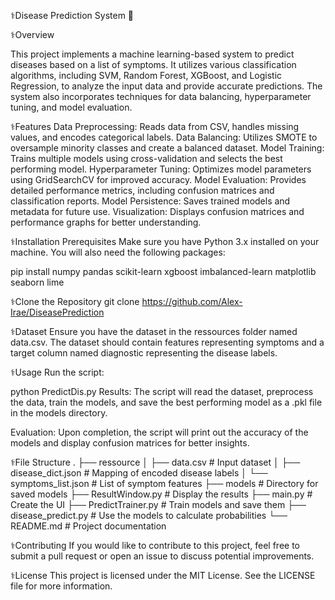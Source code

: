 ⚕️Disease Prediction System 🏥

⚕️Overview

This project implements a machine learning-based system to predict diseases based on a list of symptoms. It utilizes various classification algorithms, including SVM, Random Forest, XGBoost, and Logistic Regression, to analyze the input data and provide accurate predictions. The system also incorporates techniques for data balancing, hyperparameter tuning, and model evaluation.


⚕️Features
Data Preprocessing: Reads data from CSV, handles missing values, and encodes categorical labels.
Data Balancing: Utilizes SMOTE to oversample minority classes and create a balanced dataset.
Model Training: Trains multiple models using cross-validation and selects the best performing model.
Hyperparameter Tuning: Optimizes model parameters using GridSearchCV for improved accuracy.
Model Evaluation: Provides detailed performance metrics, including confusion matrices and classification reports.
Model Persistence: Saves trained models and metadata for future use.
Visualization: Displays confusion matrices and performance graphs for better understanding.


⚕️Installation
Prerequisites
Make sure you have Python 3.x installed on your machine. You will also need the following packages:

pip install numpy pandas scikit-learn xgboost imbalanced-learn matplotlib seaborn lime


⚕️Clone the Repository
git clone <https://github.com/Alex-Irae/DiseasePrediction>


⚕️Dataset
Ensure you have the dataset in the ressources folder named data.csv. The dataset should contain features representing symptoms and a target column named diagnostic representing the disease labels.

⚕️Usage
Run the script:

python PredictDis.py
Results: The script will read the dataset, preprocess the data, train the models, and save the best performing model as a .pkl file in the models directory.

Evaluation: Upon completion, the script will print out the accuracy of the models and display confusion matrices for better insights.

⚕️File Structure
.
├── ressource
│   ├── data.csv                # Input dataset
│   ├── disease_dict.json       # Mapping of encoded disease labels
│   └── symptoms_list.json      # List of symptom features
├── models                      # Directory for saved models
├── ResultWindow.py             # Display the results
├── main.py                     # Create the UI
├── PredictTrainer.py           # Train models and save them
├── disease_predict.py          # Use the models to calculate probabilities
└── README.md                   # Project documentation


⚕️Contributing
If you would like to contribute to this project, feel free to submit a pull request or open an issue to discuss potential improvements.

⚕️License
This project is licensed under the MIT License. See the LICENSE file for more information.
